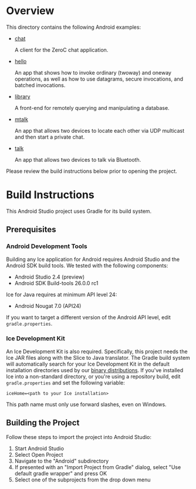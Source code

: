 # Overview

This directory contains the following Android examples:

- [chat](./chat)

  A client for the ZeroC chat application.

- [hello](./hello)

  An app that shows how to invoke ordinary (twoway)
  and oneway operations, as well as how to use datagrams, secure
  invocations, and batched invocations.

- [library](./library)

  A front-end for remotely querying and manipulating a database.

- [mtalk](./mtalk)

  An app that allows two devices to locate each other via UDP multicast
  and then start a private chat.

- [talk](./talk)

  An app that allows two devices to talk via Bluetooth.

Please review the build instructions below prior to opening the project.

# Build Instructions

This Android Studio project uses Gradle for its build system.

## Prerequisites

### Android Development Tools

Building any Ice application for Android requires Android Studio and the Android
SDK build tools. We tested with the following components:

- Android Studio 2.4 (preview)
- Android SDK Build-tools 26.0.0 rc1

Ice for Java requires at minimum API level 24:

- Android Nougat 7.0 (API24)

If you want to target a different version of the Android API level, edit
`gradle.properties`.

### Ice Development Kit

An Ice Development Kit is also required. Specifically, this project needs the
Ice JAR files along with the Slice to Java translator. The Gradle build system
will automatically search for your Ice Development Kit in the default
installation directories used by our [binary distributions][1]. If you've
installed Ice into a non-standard directory, or you're using a repository build,
edit `gradle.properties` and set the following variable:

    iceHome=<path to your Ice installation>

This path name must only use forward slashes, even on Windows.

## Building the Project

Follow these steps to import the project into Android Studio:

1. Start Android Studio
2. Select Open Project
3. Navigate to the "Android" subdirectory
4. If presented with an "Import Project from Gradle" dialog, select
   "Use default gradle wrapper" and press OK 
5. Select one of the subprojects from the drop down menu

[1]: https://zeroc.com/download.html
